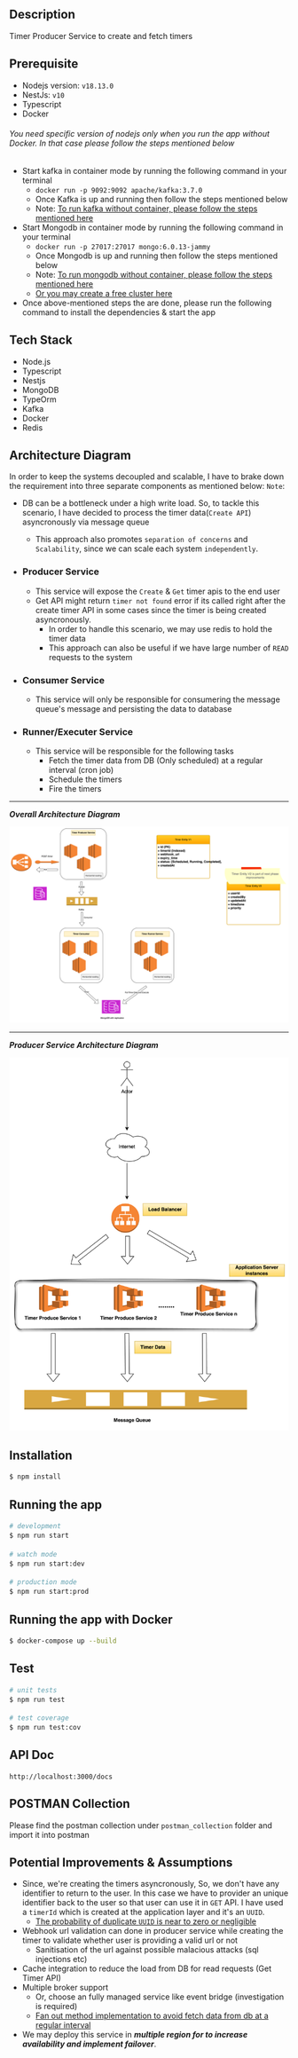 
## Description

Timer Producer Service to create and fetch timers

## Prerequisite
- Nodejs version: `v18.13.0`
- NestJs: `v10`
- Typescript
- Docker


###### You need specific version of nodejs only when you run the app without Docker. In that case please follow the steps mentioned below
- Start kafka in container mode by running the following command in your terminal
    - `docker run -p 9092:9092 apache/kafka:3.7.0` 
    - Once Kafka is up and running then follow the steps mentioned below
    - Note: [To run kafka without container, please follow the steps mentioned here](https://kafka.apache.org/quickstart)
-  Start Mongodb in container mode by running the following command in your terminal
    - `docker run -p 27017:27017 mongo:6.0.13-jammy`
    - Once Mongodb is up and running then follow the steps mentioned below
    - Note: [To run mongodb without container, please follow the steps mentioned here](https://www.mongodb.com/docs/manual/installation/)
    - [Or you may create a free cluster here](https://www.mongodb.com/products/tools/compass)
- Once above-mentioned steps the are done, please run the following command to install the dependencies & start the app

## Tech Stack
- Node.js
- Typescript
- Nestjs
- MongoDB
- TypeOrm
- Kafka
- Docker
- Redis

## Architecture Diagram
In order to keep the systems decoupled and scalable, I have to brake down the requirement into three separate components as mentioned below:
`Note`:
- DB can be a bottleneck under a high write load. So,  to tackle this scenario, I have decided to process the timer data(`Create API`) asyncronously via message queue
    - This approach also promotes `separation of concerns` and `Scalability`, since we can scale each system `independently`.
- ### Producer Service
    - This service will expose the `Create` & `Get` timer apis to the end user
    - Get API might return `timer not found` error if its called right after the create timer API in some cases since the timer is being created asyncronously.
        - In order to handle this scenario, we may use redis to hold the timer data 
        - This approach can also be useful if we have large number of `READ` requests to the system

- ### Consumer Service
    - This service will only be responsible for consumering the message queue's message and persisting the data to database

- ### Runner/Executer Service
    - This service will be responsible for the following tasks
        - Fetch the timer data from DB (Only scheduled) at a regular interval (cron job)
        - Schedule the timers
        - Fire the timers


---
***Overall Architecture Diagram***

![screenshot](assets/overall-architecture.png)



---
***Producer Service Architecture Diagram***

![screenshot](assets/producer-architecture.png)

## Installation

```bash
$ npm install
```

## Running the app

```bash
# development
$ npm run start

# watch mode
$ npm run start:dev

# production mode
$ npm run start:prod
```

## Running the app with Docker

```bash
$ docker-compose up --build
```

## Test

```bash
# unit tests
$ npm run test

# test coverage
$ npm run test:cov
```

## API Doc

```
http://localhost:3000/docs
```

## POSTMAN Collection
Please find the postman collection under `postman_collection` folder and import it into postman


## Potential Improvements & Assumptions
- Since, we're creating the timers asyncronously, So, we don't have any identifier to return to the user. In this case we have to provider an unique identifier back to the user so that user can use it in `GET` API. I have used a `timerId` which is created at the application layer and it's an `UUID`.
    - [The probability of duplicate `UUID` is near to zero or negligible](https://en.wikipedia.org/wiki/Universally_unique_identifier)
- Webhook url validation can done in producer service while creating the timer to validate whether user is providing a valid url or not
    - Sanitisation of the url against possible malacious attacks (sql injections etc)
- Cache integration to reduce the load from DB for read requests (Get Timer API)
- Multiple broker support
    - Or, choose an fully managed service like event bridge (investigation is required)
    - [Fan out method implementation to avoid fetch data from db at a regular interval](https://en.wikipedia.org/wiki/Fan-out_(software))
- We may deploy this service in ***multiple region for to increase availability and implement failover***.
 